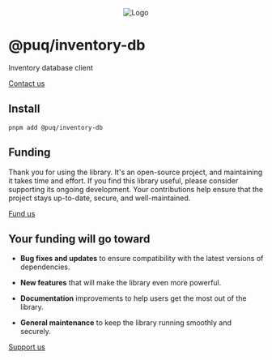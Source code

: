 <p align="center"> <img src="https://beemood.github.io/dbs/inventory-db/assets/favicon.png" alt="Logo" /> </p>

# @puq/inventory-db

Inventory database client

[Contact us](mailto:robert.brightline+inventory-db@gmail.com?subject=inventory-db)

## Install

`pnpm add @puq/inventory-db`

## Funding

Thank you for using the library. It's an open-source project, and maintaining it takes time and effort. If you find this library useful, please consider supporting its ongoing development. Your contributions help ensure that the project stays up-to-date, secure, and well-maintained.

[Fund us](https://cash.app/$puqlib)

## Your funding will go toward

- **Bug fixes and updates** to ensure compatibility with the latest versions of dependencies.

- **New features** that will make the library even more powerful.

- **Documentation** improvements to help users get the most out of the library.

- **General maintenance** to keep the library running smoothly and securely.

[Support us](https://cash.app/$puqlib)

